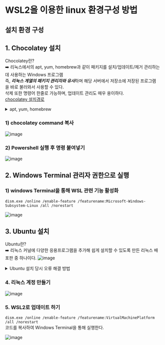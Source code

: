 #  WSL2을 이용한 linux 환경구성 방법

## 설치 환경 구성 <br>
## 1. Chocolatey 설치 <br>
Chocolatey란? <br>
➡️ 리눅스에서의 apt, yum, homebrew과 같이 패키지를 설치/업데이트/제거 관리하는데 사용하는 Windows 프로그램 <br>
즉, <i><b>리눅스 계열의 패키지 관리자와 유사</b></i>하며 해당 서버에서 저장소에 저장된 프로그램을 바로 불러와서 사용할 수 있다. <br>
삭제 또한 명령어 한줄로 가능하며, 업데이트 관리도 매우 용이하다. <br>
[chocolatey 설치경로](https://chocolatey.org/)

<details>
<summary>apt, yum, homebrew</summary>
<div markdown="1">

- apt : Ubuntu, Debian 및 관련 Linux 배포에 deb 패키지를 설치, 업데이트, 제거 및 관리하기 위한 명령줄 유틸리티 <br>
   - 참고자료 : [apt 명령어/사용방법/예제](https://jjeongil.tistory.com/1672), [apt와 apt-get의 차이](https://coding-groot.tistory.com/90)
- yum : RPM 기반의 시스템을 위한 자동 업데이터이자 소프트웨어와 같은 패키지 설치/ 삭제 도구로 패키지 의존성 문제를 자동으로 처리하면서 설치, 업데이트, 삭제를 진행 <br>
   - 참고자료 : [리눅스 YUM이란?](https://dololak.tistory.com/331), [리눅스 YUM 기본 명령어](https://velog.io/@zeesoo/Linux-%EA%B8%B0%EB%B3%B8-%EB%AA%85%EB%A0%B9%EC%96%B4-yum) <br>
- homebrew : 무료 오픈 소스 소프트웨어 패키지 관리자 솔루션으로 애플의 맥OS 운영체제와 리눅스에 소프트웨어를 설치가능 <br><br>

</div>
</details>

### 1) chocolatey command 복사
![image](https://user-images.githubusercontent.com/103404357/204304472-839d40cd-7047-47f7-80a5-d67b01438490.png)

### 2) Powershell 실행 후 명령 붙여넣기
![image](https://user-images.githubusercontent.com/103404357/204313672-e6b3beba-8ce6-45b4-a9be-88f1d332c4a7.png)
<br>

## 2. Windows Terminal 관리자 권한으로 실행 <br>

### 1) windows Terminal을 통해 WSL 관련 기능 활성화
`dism.exe /online /enable-feature /featurename:Microsoft-Windows-Subsystem-Linux /all /norestart`

![image](https://user-images.githubusercontent.com/103404357/204317288-8f66e129-c808-48ee-9d7b-daba11f26c44.png)

## 3. Ubuntu 설치 <br>
Ubuntu란? <br>
➡️ 리눅스 커널에 다양한 응용프로그램을 추가해 쉽게 설치할 수 있도록 만든 리눅스 배포판 중 하나이다.
![image](https://user-images.githubusercontent.com/103404357/204324686-26434066-82e3-4f54-b49b-82106c631b2a.png)

<details>
<summary>Ubuntu 설치 당시 오류 해결 방법</summary>
<div markdown="1">

<br>Ubuntu 설치 당시 오류가 2가지 발생했다. <br>
1. ```Installing, this may take a few minutes... WslRegisterDistribution failed with error: 0x800701bc Error: 0x800701bc WSL 2? ?? ?? ?? ????? ?????. ??? ??? https://aka.ms/wsl2kernel? ??????. Press any key to continue...'``` <br>
위의 메세지가 뜨며 오류 발생 <br>

➡ 해결 방법 : WSL2 Linux Kernel Update 를 설치해주면 해결된다.
![image](https://user-images.githubusercontent.com/103404357/204325403-ef7b8d6c-0ce5-497b-bdbf-c57c376f432c.png)

<br><br>

2. 
```installing, this may take a few minutes... wslregisterdistribution failed with error: 0x8007019e the windows subsystem for linux optional component is not enabled. please enable it and try again. see https://aka.ms/wslinstall for details. press any key to continue...``` <br>
위의 메세지가 뜨며 오류 발생 <br>

➡ 해결 방법 : 제어판에서 [Linux용 Windows 하위 시스템] 체크해주면 해결된다.
![image](https://user-images.githubusercontent.com/103404357/204326327-114b173c-4907-466c-92d0-baf5b2e3802a.png)

</div>
</details>

### 4. 리눅스 계정 만들기 <br>

![image](https://user-images.githubusercontent.com/103404357/204329373-66de850a-2335-478b-bdcf-7a163890a03e.png)

### 5. WSL2로 업데이트 하기 <br>

`dism.exe /online /enable-feature /featurename:VirtualMachinePlatform /all /norestart` <br>
코드를 복사하여 Windows Terminal을 통해 실행한다.

![image](https://user-images.githubusercontent.com/103404357/204330904-6a8d7bb6-c46a-4094-b374-d656b1987292.png)

